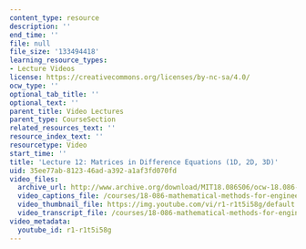 ```yaml
---
content_type: resource
description: ''
end_time: ''
file: null
file_size: '133494418'
learning_resource_types:
- Lecture Videos
license: https://creativecommons.org/licenses/by-nc-sa/4.0/
ocw_type: ''
optional_tab_title: ''
optional_text: ''
parent_title: Video Lectures
parent_type: CourseSection
related_resources_text: ''
resource_index_text: ''
resourcetype: Video
start_time: ''
title: 'Lecture 12: Matrices in Difference Equations (1D, 2D, 3D)'
uid: 35ee77ab-8123-46ad-a392-a1af3fd070fd
video_files:
  archive_url: http://www.archive.org/download/MIT18.086S06/ocw-18.086-06mar2006-220k.mp4
  video_captions_file: /courses/18-086-mathematical-methods-for-engineers-ii-spring-2006/46fa122cfd4e55bdbc0a999d361210b1_r1-r1t5i58g.vtt
  video_thumbnail_file: https://img.youtube.com/vi/r1-r1t5i58g/default.jpg
  video_transcript_file: /courses/18-086-mathematical-methods-for-engineers-ii-spring-2006/8c600e2f7c683b976fcbb4cb1e0ae77f_r1-r1t5i58g.pdf
video_metadata:
  youtube_id: r1-r1t5i58g
---
```

